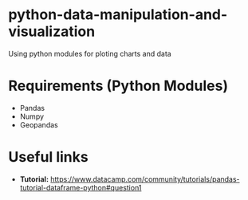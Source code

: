 # python-data-manipulation-and-visualization
Using python modules for ploting charts and data

# Requirements (Python Modules)
* Pandas
* Numpy
* Geopandas

# Useful links
* **Tutorial:** https://www.datacamp.com/community/tutorials/pandas-tutorial-dataframe-python#question1
